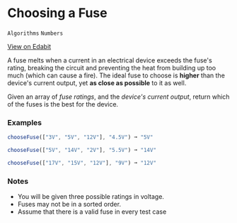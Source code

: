 # Choosing a Fuse

`Algorithms` `Numbers`

[View on Edabit](https://edabit.com/challenge/kvGvWEYtquTqn7K5i)

A fuse melts when a current in an electrical device exceeds the fuse's rating, breaking the circuit and preventing the heat from building up too much (which can cause a fire). The ideal fuse to choose is **higher** than the device's current output, yet **as close as possible** to it as well.

Given an array of _fuse ratings_, and the _device's current output_, return which of the fuses is the best for the device.

### Examples

```js
chooseFuse(["3V", "5V", "12V"], "4.5V") ➞ "5V"

chooseFuse(["5V", "14V", "2V"], "5.5V") ➞ "14V"

chooseFuse(["17V", "15V", "12V"], "9V") ➞ "12V"
```

### Notes

- You will be given three possible ratings in voltage.
- Fuses may not be in a sorted order.
- Assume that there is a valid fuse in every test case
